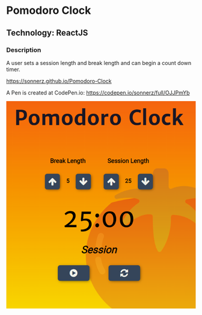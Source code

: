 # Pomodoro Clock

##  Technology: ReactJS

### Description

A user sets a session length and break length and can begin a count down timer.

https://sonnerz.github.io/Pomodoro-Clock

A Pen is created at CodePen.io: https://codepen.io/sonnerz/full/OJJPmYb


![Pomodoro Clock Preview](public/prev.jpg)